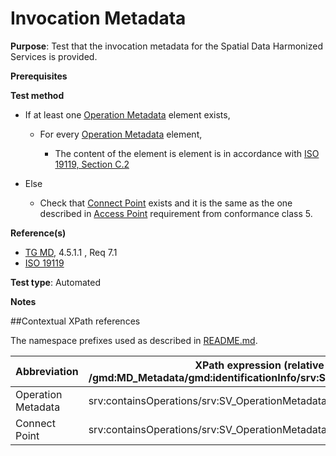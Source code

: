# Invocation Metadata

**Purpose**: Test that the invocation metadata for the Spatial Data Harmonized Services is provided.

**Prerequisites**

**Test method**

* If at least one [Operation Metadata](#operationMetadata) element exists,

    * For every [Operation Metadata](#operationMetadata) element,

        * The content of the element is element is in accordance with [ISO 19119, Section C.2](../README.md#ref_ISO_19119)

* Else

    * Check that [Connect Point](#connectPoint) exists and it is the same as the one described in [Access Point](../sds-invocable/access-point.md) requirement from conformance class 5.

**Reference(s)**	 

* [TG MD](./README.md#ref_TG_MD), 4.5.1.1 , Req 7.1
* [ISO 19119](../README.md#ref_ISO_19119)

**Test type**: Automated

**Notes**

##Contextual XPath references

The namespace prefixes used as described in [README.md](./README.md#namespaces).

Abbreviation                                   |  XPath expression (relative to /gmd:MD_Metadata/gmd:identificationInfo/srv:SV_ServiceIdentification)
-----------------------------------------------| -------------------------------------------------------------------------
<a name="operationMetadata">Operation Metadata</a> | srv:containsOperations/srv:SV_OperationMetadata
<a name="connectPoint">Connect Point</a> | srv:containsOperations/srv:SV_OperationMetadata/srv:connectPoint
